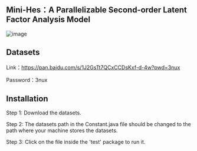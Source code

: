 ## Mini-Hes：A Parallelizable Second-order Latent Factor Analysis Model

![image](https://github.com/Goallow/Mini-Hes/assets/23376459/1e17df79-aac4-4666-ab1a-c0f3411f1068)



## Datasets
Link：https://pan.baidu.com/s/1J2GsTt7QCxCCDsKxf-d-4w?pwd=3nux 

Password：3nux 

## Installation
Step 1: Download the datasets.

Step 2: The datasets path in the Constant.java file should be changed to the path where your machine stores the datasets.

Step 3: Click on the file inside the 'test' package to run it.
